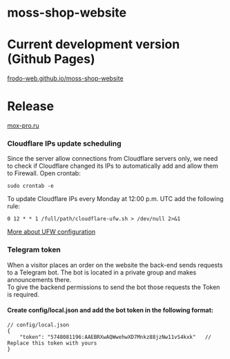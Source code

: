 # moss-shop-website
# Current development version (Github Pages)
[frodo-web.github.io/moss-shop-website](https://frodo-web.github.io/moss-shop-website/) 
# Release
[mox-pro.ru](https://mox-pro.ru) 
### Cloudflare IPs update scheduling
Since the server allow connections from Cloudflare servers only, we need to check if Cloudflare changed its IPs to automatically add and allow them to Firewall.
Open crontab:
````
sudo crontab -e

````
To update Cloudflare IPs every Monday at 12:00 p.m. UTC add the following rule:
````
0 12 * * 1 /full/path/cloudflare-ufw.sh > /dev/null 2>&1
````
[More about UFW configuration](https://github.com/Frodo-Web/frodo-tips/blob/main/ufw%20allow%20only%20cloudflare%20and%20ssh%20connections/ufw-cloudflare-and-ssh.md)
### Telegram token
When a visitor places an order on the website the back-end sends requests to a Telegram bot.
The bot is located in a private group and makes announcements there. <br>
To give the backend permissions to send the bot those requests the Token is required.
#### Create config/local.json and add the bot token in the following format:
````
// config/local.json
{
    "token": "5748081196:AAEBRXwAQWwehwXD7Mnkz88jzNw11vS4kxk"   // Replace this token with yours
}
````


